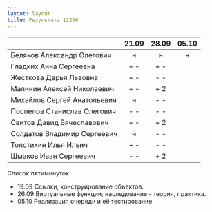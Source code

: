 ```yaml
---
layout: layout
title: Результаты 12206
---
```

|                             |21.09|28.09|05.10|
|-----------------------------|:---:|:---:|:---:|
|Беляков Александр Олегович   |  н  |  н  |  н  | 
|Гладких Анна Сергеевна       | + - | + - |     |  
|Жесткова Дарья Львовна       | + - | - - |     | 
|Малинин Алексей Николаевич   | + - | + 2 |     |   
|Михайлов Сергей Анатольевич  |  н  | - - |     |   
|Поспелов Станислав Олегович  | - - | - - |     | 
|Свитов Давид Вячеславович    | + - | + 2 |     |  
|Солдатов Владимир Сергеевич  |  н  | - - |     |   
|Толстихин Илья Ильич         | + - | - - |     |  
|Шмаков Иван Сергеевич     | - - | + 2 |     |  

Список пятиминуток

  * 19.09 Ссылки, конструирование объектов.
  * 26.09 Виртуальные функции, наследование - теория, практика.
  * 05.10 Реализация очереди и её тестирование


